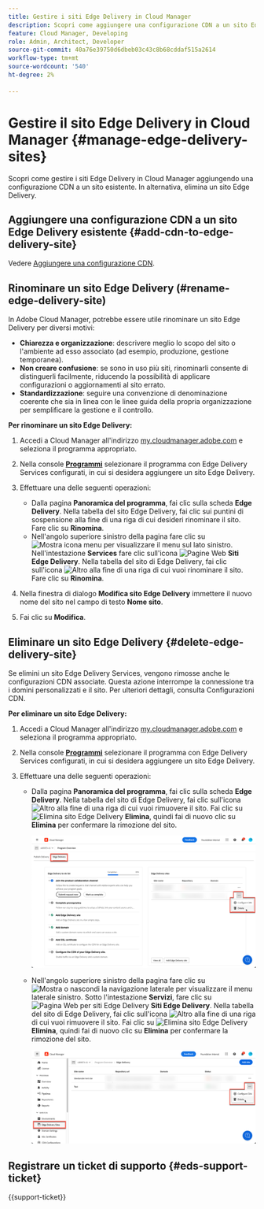 ```yaml
---
title: Gestire i siti Edge Delivery in Cloud Manager
description: Scopri come aggiungere una configurazione CDN a un sito Edge Delivery o eliminare un sito Edge Delivery.
feature: Cloud Manager, Developing
role: Admin, Architect, Developer
source-git-commit: 40a76e39750d6dbeb03c43c8b68cddaf515a2614
workflow-type: tm+mt
source-wordcount: '540'
ht-degree: 2%

---
```


# Gestire il sito Edge Delivery in Cloud Manager {#manage-edge-delivery-sites}

Scopri come gestire i siti Edge Delivery in Cloud Manager aggiungendo una configurazione CDN a un sito esistente. In alternativa, elimina un sito Edge Delivery.

## Aggiungere una configurazione CDN a un sito Edge Delivery esistente {#add-cdn-to-edge-delivery-site}

Vedere [Aggiungere una configurazione CDN](/help/implementing/cloud-manager/cdn-configurations/add-cdn-config.md).

## Rinominare un sito Edge Delivery (#rename-edge-delivery-site)

In Adobe Cloud Manager, potrebbe essere utile rinominare un sito Edge Delivery per diversi motivi:

* **Chiarezza e organizzazione**: descrivere meglio lo scopo del sito o l&#39;ambiente ad esso associato (ad esempio, produzione, gestione temporanea).
* **Non creare confusione**: se sono in uso più siti, rinominarli consente di distinguerli facilmente, riducendo la possibilità di applicare configurazioni o aggiornamenti al sito errato.
* **Standardizzazione**: seguire una convenzione di denominazione coerente che sia in linea con le linee guida della propria organizzazione per semplificare la gestione e il controllo.

**Per rinominare un sito Edge Delivery:**

1. Accedi a Cloud Manager all&#39;indirizzo [my.cloudmanager.adobe.com](https://my.cloudmanager.adobe.com/) e seleziona il programma appropriato.
1. Nella console **[Programmi](/help/implementing/cloud-manager/navigation.md#my-programs)** selezionare il programma con Edge Delivery Services configurati, in cui si desidera aggiungere un sito Edge Delivery.
1. Effettuare una delle seguenti operazioni:

   * Dalla pagina **Panoramica del programma**, fai clic sulla scheda **Edge Delivery**. Nella tabella del sito Edge Delivery, fai clic sui puntini di sospensione alla fine di una riga di cui desideri rinominare il sito.
Fare clic su **Rinomina**.
   * Nell&#39;angolo superiore sinistro della pagina fare clic su ![Mostra icona menu](https://spectrum.adobe.com/static/icons/workflow_18/Smock_ShowMenu_18_N.svg) per visualizzare il menu sul lato sinistro. Nell&#39;intestazione **Services** fare clic sull&#39;icona ![Pagine Web](https://spectrum.adobe.com/static/icons/workflow_18/Smock_WebPages_18_N.svg) **Siti Edge Delivery**.
Nella tabella del sito di Edge Delivery, fai clic sull&#39;icona ![Altro](https://spectrum.adobe.com/static/icons/workflow_18/Smock_More_18_N.svg) alla fine di una riga di cui vuoi rinominare il sito. Fare clic su **Rinomina**.

1. Nella finestra di dialogo **Modifica sito Edge Delivery** immettere il nuovo nome del sito nel campo di testo **Nome sito**.

1. Fai clic su **Modifica**.

## Eliminare un sito Edge Delivery {#delete-edge-delivery-site}

Se elimini un sito Edge Delivery Services, vengono rimosse anche le configurazioni CDN associate. Questa azione interrompe la connessione tra i domini personalizzati e il sito. Per ulteriori dettagli, consulta Configurazioni CDN. <!-- https://wiki.corp.adobe.com/display/DMSArchitecture/%5BKT%5D+Cloud+Manager+2024.9.0+Release -->

**Per eliminare un sito Edge Delivery:**

1. Accedi a Cloud Manager all&#39;indirizzo [my.cloudmanager.adobe.com](https://my.cloudmanager.adobe.com/) e seleziona il programma appropriato.
1. Nella console **[Programmi](/help/implementing/cloud-manager/navigation.md#my-programs)** selezionare il programma con Edge Delivery Services configurati, in cui si desidera aggiungere un sito Edge Delivery.
1. Effettuare una delle seguenti operazioni:

   * Dalla pagina **Panoramica del programma**, fai clic sulla scheda **Edge Delivery**. Nella tabella del sito di Edge Delivery, fai clic sull&#39;icona ![Altro](https://spectrum.adobe.com/static/icons/workflow_18/Smock_More_18_N.svg) alla fine di una riga di cui vuoi rimuovere il sito.
Fai clic su ![Elimina sito Edge Delivery](https://spectrum.adobe.com/static/icons/workflow_18/Smock_Delete_18_N.svg) **Elimina**, quindi fai di nuovo clic su **Elimina** per confermare la rimozione del sito.

     ![Aggiungi sito Edge Delivery dalla scheda Edge Delivery](/help/implementing/cloud-manager/assets/cm-eds-delete1.png)

   * Nell&#39;angolo superiore sinistro della pagina fare clic su ![Mostra o nascondi la navigazione laterale](https://spectrum.adobe.com/static/icons/workflow_18/Smock_ShowMenu_18_N.svg) per visualizzare il menu laterale sinistro. Sotto l&#39;intestazione **Servizi**, fare clic su ![Pagina Web per siti Edge Delivery](https://spectrum.adobe.com/static/icons/workflow_18/Smock_WebPages_18_N.svg) **Siti Edge Delivery**.
Nella tabella del sito di Edge Delivery, fai clic sull&#39;icona ![Altro](https://spectrum.adobe.com/static/icons/workflow_18/Smock_More_18_N.svg) alla fine di una riga di cui vuoi rimuovere il sito. Fai clic su ![Elimina sito Edge Delivery](https://spectrum.adobe.com/static/icons/workflow_18/Smock_Delete_18_N.svg) **Elimina**, quindi fai di nuovo clic su **Elimina** per confermare la rimozione del sito.

     ![Aggiungi sito Edge Delivery dal pulsante Siti Edge Delivery](/help/implementing/cloud-manager/assets/cm-eds-delete2.png)

## Registrare un ticket di supporto {#eds-support-ticket}

{{support-ticket}}


